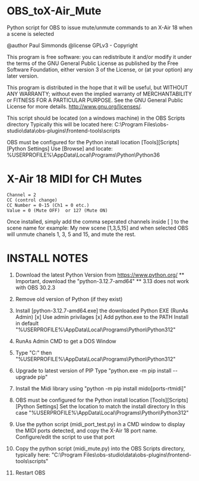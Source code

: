 # OBS_toX-Air_Mute
Python script for OBS to issue mute/unmute commands to an X-Air 18 when a scene is selected

@author      Paul Simmonds
@license    GPLv3 - Copyright

This program is free software: you can redistribute it and/or modify it under the terms of the GNU General Public License as published by
the Free Software Foundation, either version 3 of the License, or (at your option) any later version.

This program is distributed in the hope that it will be useful, but WITHOUT ANY WARRANTY; without even the implied warranty of
MERCHANTABILITY or FITNESS FOR A PARTICULAR PURPOSE.  See the GNU General Public License for more details. <http://www.gnu.org/licenses/>.

This script should be located (on a windows machine) in the OBS Scripts directory
Typically this will be located here:
C:\Program Files\obs-studio\data\obs-plugins\frontend-tools\scripts

OBS must be configured for the Python install location [Tools][Scripts][Python Settings]
Use [Browse] and locate: %USERPROFILE%\AppData\Local\Programs\Python\Python36

# X-Air 18 MIDI for CH Mutes
	Channel = 2
	CC (control change)
	CC Number = 0-15 (Ch1 = 0 etc.)
	Value = 0 (Mute OFF)  or 127 (Mute ON) 

Once installed, simply add the comma seperated channels inside [ ] to the scene name
for example:
My new scene [1,3,5,15] 
and when selected OBS will unmute chanels 1, 3, 5 and 15, and mute the rest.

# INSTALL NOTES

01. Download the latest Python Version from https://www.python.org/
	** Important, download the "python-3.12.7-amd64"
	** 3.13 does not work with OBS 30.2.3

02. Remove old version of Python (if they exist)

03. Install [python-3.12.7-amd64.exe] the downloaded Python EXE (RunAs Admin)
	[x] Use admin privilages
	[x] Add python.exe to the PATH
	Install in default "%USERPROFILE%\AppData\Local\Programs\Python\Python312"

04. RunAs Admin CMD to get a DOS Window

05. Type "C:" then "%USERPROFILE%\AppData\Local\Programs\Python\Python312"

06. Upgrade to latest version of PIP
	Type "python.exe -m pip install --upgrade pip"

07. Install the Midi library using "python -m pip install mido[ports-rtmidi]"

08. OBS must be configured for the Python install location [Tools][Scripts][Python Settings]
	Set the location to match the install directory
	In this case "%USERPROFILE%\AppData\Local\Programs\Python\Python312"

09. Use the python script (midi_port_test.py) in a CMD window to display the MIDI ports
    detected, and copy the X-Air 18 port name.
    Configure/edit the script to use that port

10. Copy the python script (midi_mute.py) into the OBS Scripts directory, typically here:
	"C:\Program Files\obs-studio\data\obs-plugins\frontend-tools\scripts"

11. Restart OBS

